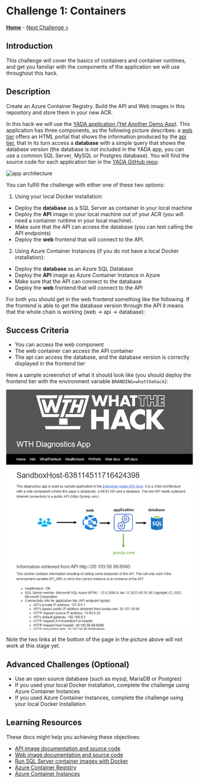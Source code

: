 # Challenge 1: Containers

**[Home](../README.md)** - [Next Challenge >](./02-aks_private.md)

## Introduction

This challenge will cover the basics of containers and container runtimes, and get you familiar with the components of the application we will use throughout this hack.

## Description

Create an Azure Container Registry. Build the API and Web images in this repository and store them in your new ACR.

In this hack we will use the [YADA application (Yet Another Demo App)](https://github.com/microsoft/YADA). This application has three components, as the following picture describes: a [web tier](https://github.com/microsoft/YADA/tree/main/web) offers an HTML portal that shows the information produced by the [api tier](https://github.com/microsoft/YADA/tree/main/api), that in its turn access a **database** with a simple query that shows the database version (the database is not included in the YADA app, you can use a common SQL Server, MySQL or Postgres database). You will find the source code for each application tier in the [YADA GitHub repo](https://github.com/microsoft/YADA):

![app architecture](./images/app_arch.png)

You can fulfill the challenge with either one of these two options:

1. Using your local Docker installation:
  - Deploy the **database** as a SQL Server as container in your local machine
  - Deploy the **API** image in your local machine out of your ACR (you will need a container runtime in your local machine).
  - Make sure that the API can access the database (you can test calling the API endpoints)
  - Deploy the **web** frontend that will connect to the API.
2. Using Azure Container Instances (if you do not have a local Docker installation):
  - Deploy the **database** as an Azure SQL Database
  - Deploy the **API** image as Azure Container Instance in Azure
  - Make sure that the API can connect to the database
  - Deploy the **web** frontend that will connect to the API

For both you should get in the web frontend something like the following. If the frontend is able to get the database version through the API it means that the whole chain is working (web -> api -> database):

## Success Criteria

- You can access the web component
- The web container can access the API container
- The api can access the database, and the database version is correctly displayed in the frontend tier

Here a sample screenshot of what it should look like (you should deploy the frontend tier with the environment variable `BRANDING=whatthehack`):

![sample output](./images/aci_web.png)

Note the two links at the bottom of the page in the picture above will not work at this stage yet.

## Advanced Challenges (Optional)

- Use an open source database (such as mysql, MariaDB or Postgres)
- If you used your local Docker installation, complete the challenge using Azure Container Instances
- If you used Azure Container Instances, complete the challenge using your local Docker installation

## Learning Resources

These docs might help you achieving these objectives:

- [API image documentation and source code](https://github.com/microsoft/YADA/tree/main/api/README.md)
- [Web image documentation and source code](https://github.com/microsoft/YADA/tree/main/api/README.md)
- [Run SQL Server container images with Docker](https://docs.microsoft.com/sql/linux/quickstart-install-connect-docker)
- [Azure Container Registry](https://docs.microsoft.com/azure/container-registry/container-registry-intro)
- [Azure Container Instances](https://docs.microsoft.com/azure/container-instances/)
